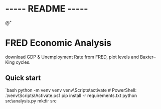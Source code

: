 ﻿# ----- README -----
@"
# FRED Economic Analysis
download GDP & Unemployment Rate from FRED, plot levels and Baxter–King cycles.
## Quick start
`bash
python -m venv venv
venv\Scripts\activate           # PowerShell: .\venv\Scripts\Activate.ps1
pip install -r requirements.txt
python src\analysis.py
mkdir src
